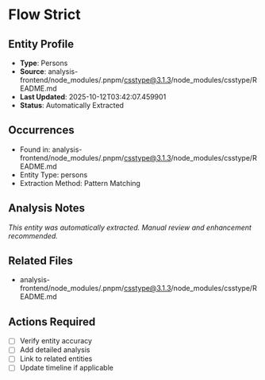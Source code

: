 # Flow Strict

## Entity Profile
- **Type**: Persons
- **Source**: analysis-frontend/node_modules/.pnpm/csstype@3.1.3/node_modules/csstype/README.md
- **Last Updated**: 2025-10-12T03:42:07.459901
- **Status**: Automatically Extracted

## Occurrences
- Found in: analysis-frontend/node_modules/.pnpm/csstype@3.1.3/node_modules/csstype/README.md
- Entity Type: persons
- Extraction Method: Pattern Matching

## Analysis Notes
*This entity was automatically extracted. Manual review and enhancement recommended.*

## Related Files
- analysis-frontend/node_modules/.pnpm/csstype@3.1.3/node_modules/csstype/README.md

## Actions Required
- [ ] Verify entity accuracy
- [ ] Add detailed analysis
- [ ] Link to related entities
- [ ] Update timeline if applicable

